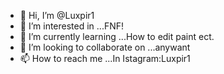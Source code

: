 - 👋 Hi, I’m @Luxpir1
- 👀 I’m interested in ...FNF!
- 🌱 I’m currently learning ...How to edit paint ect.
- 💞️ I’m looking to collaborate on ...anywant
- 📫 How to reach me ...In Istagram:Luxpir1

<!---
Luxpir1/Luxpir1 is a ✨ special ✨ repository because its `README.md` (this file) appears on your GitHub profile.
You can click the Preview link to take a look at your changes.
--->
